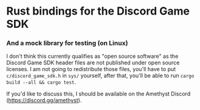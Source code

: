 # Rust bindings for the Discord Game SDK

### And a mock library for testing (on Linux)

I don't think this currently qualifies as "open source software" as the Discord Game SDK header files are not published under open source licenses. I am not going to redistribute those files, you'll have to put `c/discord_game_sdk.h` in `sys/` yourself, after that, you'll be able to run `cargo build --all && cargo test`.

If you'd like to discuss this, I should be available on the Amethyst Discord (https://discord.gg/amethyst).
